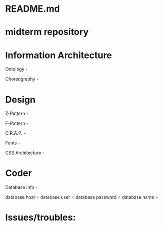# README.md
# midterm repository

# Information Architecture 

Ontology - 

Choreography - 

# Design

Z-Pattern - 

F-Pattern - 

C.R.A.P. - 

Fonts - 

CSS Architecture - 

# Coder 

Database Info - 

database host = 
database user = 
database password = 
database name = 

# Issues/troubles: 
